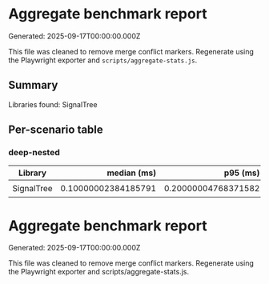 # Aggregate benchmark report

Generated: 2025-09-17T00:00:00.000Z

This file was cleaned to remove merge conflict markers. Regenerate using the Playwright exporter and `scripts/aggregate-stats.js`.

## Summary

Libraries found: SignalTree

## Per-scenario table

### deep-nested

| Library    |         median (ms) |            p95 (ms) | ops/s | samples | manyZeros | quantized | highVariance | Rank |
| ---------- | ------------------: | ------------------: | ----: | ------: | --------: | --------: | -----------: | ---: |
| SignalTree | 0.10000002384185791 | 0.20000004768371582 | 10000 |     100 |        no |       YES |           no |   🏆 |

# Aggregate benchmark report

Generated: 2025-09-17T00:00:00.000Z

This file was cleaned to remove merge conflict markers. Regenerate using the Playwright exporter and scripts/aggregate-stats.js.
